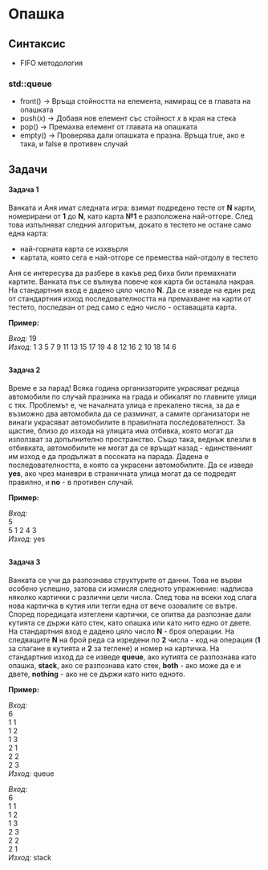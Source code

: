 # Опашка

## Синтаксис

- FIFO методология



### std::queue

- front() -> Връща стойността на елемента, намиращ се в главата на опашката
- push(*x*) -> Добавя нов елемент със стойност *x* в края на стека
- pop() -> Премахва елемент от главата на опашката
- empty() -> Проверява дали опашката е празна. Връща true, ако е така, и false в противен случай



## Задачи

#### Задача 1
Ванката и Аня имат следната игра: взимат подредено тесте от **N** карти, номерирани от **1** до **N**, като карта **№1** е разположена най-отгоре. След това изпълняват следния алгоритъм, докато в тестето не остане само една карта:
- най-горната карта се изхвърля
- картата, която сега е най-отгоре се премества най-отдолу в тестето

Аня се интересува да разбере в какъв ред биха били премахнати картите. Ванката пък се вълнува повече коя карта би останала накрая. На стандартния вход е дадено цяло число **N**. Да се изведе на един ред от стандартния изход последователността на премахване на карти от тестето, последван от ред само с едно число - оставащата карта.

**Пример:**

*Вход:* 19 \
*Изход:* 1 3 5 7 9 11 13 15 17 19 4 8 12 16 2 10 18 14 6



##
#### Задача 2
Време е за парад! Всяка година организаторите украсяват редица автомобили по случай празника на града и обикалят по главните улици с тях. Проблемът е, че началната улица е прекалено тясна, за да е възможно два автомобила да се разминат, а самите организатори не винаги украсяват автомобилите в правилната последователност. За щастие, близо до изхода на улицата има отбивка, която могат да използват за допълнително пространство. Също така, веднъж влезли в отбивката, автомобилите не могат да се връщат назад - единственият им изход е да продължат в посоката на парада. Дадена е последователността, в която са украсени автомобилите. Да се изведе **yes**, ако чрез маневри в страничната улица могат да се подредят правилно, и **no** - в противен случай.

**Пример:**

*Вход:* \
5 \
5 1 2 4 3 \
*Изход:* yes



##
#### Задача 3
Ванката се учи да разпознава структурите от данни. Това не върви особено успешно, затова си измисля следното упражнение: надписва няколко картички с различни цели числа. След това на всеки ход слага нова картичка в кутия или тегли една от вече озовалите се вътре. Според поредицата изтеглени картички, се опитва да разпознае дали кутията се държи като стек, като опашка или като нито едно от двете. На стандартния вход е дадено цяло число **N** - броя операции. На следващите **N** на брой реда са изредени по **2** числа - код на операция (**1** за слагане в кутията и **2** за теглене) и номер на картичка. На стандартния изход да се изведе **queue**, ако кутията се разпознава като опашка, **stack**, ако се разпознава като стек, **both** - ако може да е и двете, **nothing** - ако не се държи като нито едното.

**Пример:**

*Вход:* \
6  \
1 1  \
1 2  \
1 3  \
2 1  \
2 2  \
2 3  \
*Изход:* queue

*Вход:* \
6  \
1 1  \
1 2  \
1 3  \
2 3  \
2 2  \
2 1  \
*Изход:* stack
